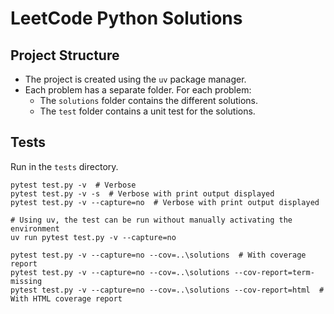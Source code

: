# LeetCode Python Solutions

## Project Structure

- The project is created using the `uv` package manager.
- Each problem has a separate folder. For each problem:
  - The `solutions` folder contains the different solutions.
  - The `test` folder contains a unit test for the solutions.

## Tests

Run in the `tests` directory.

```shell
pytest test.py -v  # Verbose
pytest test.py -v -s  # Verbose with print output displayed
pytest test.py -v --capture=no  # Verbose with print output displayed

# Using uv, the test can be run without manually activating the environment
uv run pytest test.py -v --capture=no

pytest test.py -v --capture=no --cov=..\solutions  # With coverage report
pytest test.py -v --capture=no --cov=..\solutions --cov-report=term-missing
pytest test.py -v --capture=no --cov=..\solutions --cov-report=html  # With HTML coverage report
```
